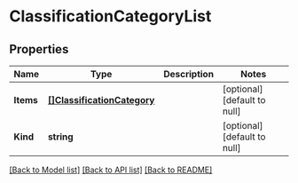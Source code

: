 # ClassificationCategoryList

## Properties
Name | Type | Description | Notes
------------ | ------------- | ------------- | -------------
**Items** | [**[]ClassificationCategory**](classification_category.md) |  | [optional] [default to null]
**Kind** | **string** |  | [optional] [default to null]

[[Back to Model list]](../README.md#documentation-for-models) [[Back to API list]](../README.md#documentation-for-api-endpoints) [[Back to README]](../README.md)


